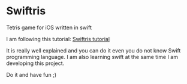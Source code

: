 # Swiftris
Tetris game for iOS written in swift

I am following this tutorial:
[Swiftris tutorial](https://www.bloc.io/tutorials/swiftris-build-your-first-ios-game-with-swift)

It is really well explained and you can do it even you do not know Swift programming language.
I am also learning swift at the same time I am developing this project.

Do it and have fun ;)
